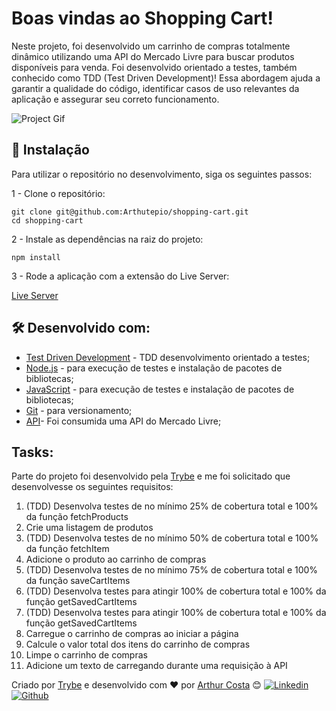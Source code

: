 # Boas vindas ao Shopping Cart!

Neste projeto, foi desenvolvido um carrinho de compras totalmente dinâmico utilizando uma API do Mercado Livre para buscar produtos disponíveis para venda. Foi desenvolvido orientado a testes, também conhecido como TDD (Test Driven Development)! Essa abordagem ajuda a garantir a qualidade do código, identificar casos de uso relevantes da aplicação e assegurar seu correto funcionamento.

![Project Gif](./prototipo.gif)

## 🔧 Instalação
Para utilizar o repositório no desenvolvimento, siga os seguintes passos:

1 - Clone o repositório: 
```
git clone git@github.com:Arthutepio/shopping-cart.git
cd shopping-cart
```
2 - Instale as dependências na raiz do projeto:
```
npm install
```
3 - Rode a aplicação com a extensão do Live Server:

[Live Server](https://github.com/ritwickdey/vscode-live-server-plus-plus)


## 🛠️ Desenvolvido com:
* [Test Driven Development](https://blog.betrybe.com/tecnologia/tdd-test-driven-development/) - TDD desenvolvimento orientado a testes;
* [Node.js](https://nodejs.org/pt-br/docs/) - para execução de testes e instalação de pacotes de bibliotecas;
* [JavaScript](https://github.com/topics/javascript) - para execução de testes e instalação de pacotes de bibliotecas;
* [Git](https://git-scm.com/doc) - para versionamento;
* [API](https://developers.mercadolivre.com.br/pt_br/itens-e-buscas)- Foi consumida uma API do Mercado Livre;


## Tasks:
Parte do projeto foi desenvolvido pela [Trybe](https://app.betrybe.com/) e me foi solicitado que desenvolvesse os seguintes requisitos:
1. (TDD) Desenvolva testes de no mínimo 25% de cobertura total e 100% da função fetchProducts
2. Crie uma listagem de produtos
3. (TDD) Desenvolva testes de no mínimo 50% de cobertura total e 100% da função fetchItem
4. Adicione o produto ao carrinho de compras
5. (TDD) Desenvolva testes de no mínimo 75% de cobertura total e 100% da função saveCartItems
6. (TDD) Desenvolva testes para atingir 100% de cobertura total e 100% da função getSavedCartItems
7. (TDD) Desenvolva testes para atingir 100% de cobertura total e 100% da função getSavedCartItems
8. Carregue o carrinho de compras ao iniciar a página
9. Calcule o valor total dos itens do carrinho de compras
10. Limpe o carrinho de compras
11. Adicione um texto de carregando durante uma requisição à API


Criado por [Trybe](https://www.betrybe.com/) e desenvolvido com ❤️ por [Arthur Costa](https://arthutepio-portifolio.vercel.app/) 😊
[![Linkedin](https://skillicons.dev/icons?i=linkedin)](https://www.linkedin.com/in/arthutepio/) [![Github](https://skillicons.dev/icons?i=github)](https://www.linkedin.com/in/arthutepio/) 
